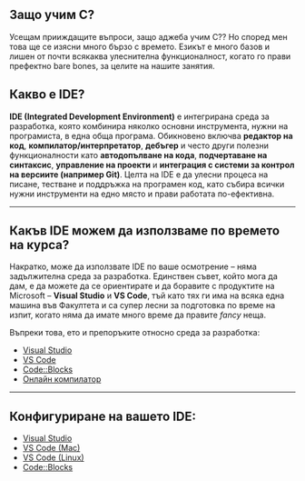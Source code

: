 ## Защо учим C?  
Усещам прииждащите въпроси, защо аджеба учим C?? Но според мен това ще се изясни много бързо с времето. Езикът е много базов и лишен от почти всякаква улеснителна функционалност, когато го прави префектно bare bones, за целите на нашите занятия. 

## Какво е IDE?

**IDE (Integrated Development Environment)** е интегрирана среда за разработка, която комбинира няколко основни инструмента, нужни на програмиста, в една обща програма. Обикновено включва **редактор на код**, **компилатор/интерпретатор**, **дебъгер** и често други полезни функционалности като **автодопълване на кода**, **подчертаване на синтаксис**, **управление на проекти** и **интеграция с системи за контрол на версиите (например Git)**. Целта на IDE е да улесни процеса на писане, тестване и поддръжка на програмен код, като събира всички нужни инструменти на едно място и прави работата по-ефективна.

---

## Какъв IDE можем да използваме по времето на курса?

Накратко, може да използвате IDE по ваше осмотрение – няма задължителна среда за разработка. Единствен съвет, 
който мога да дам, е да можете да се ориентирате и да боравите с продуктите на Microsoft – **Visual Studio** и **VS Code**, тъй като тях 
ги има на всяка една машина във Факултета и са супер лесни за подготовка по време на изпит, когато няма да имате много време да 
правите *fancy* неща.

Въпреки това, ето и препоръките относно среда за разработка:
- [Visual Studio](https://visualstudio.microsoft.com/)
- [VS Code](https://code.visualstudio.com/download)
- [Code::Blocks](https://www.codeblocks.org/downloads/)
- [Онлайн компилатор](https://www.onlinegdb.com/online_c_compiler)

---

## Конфигуриране на вашето IDE:

- [Visual Studio](https://learn.microsoft.com/en-us/visualstudio/install/install-visual-studio?view=vs-2022)  
- [VS Code (Mac)](https://code.visualstudio.com/docs/setup/mac)  
- [VS Code (Linux)](https://code.visualstudio.com/docs/cpp/config-linux)  
- [Code::Blocks](https://codeforwin.org/c-programming/create-compile-run-c-program-using-codeblocks)  

